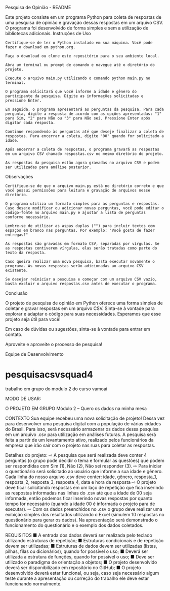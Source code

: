 Pesquisa de Opinião - README

Este projeto consiste em um programa Python para coleta de respostas de uma pesquisa de opinião e gravação dessas respostas em um arquivo CSV. O programa foi desenvolvido de forma simples e sem a utilização de bibliotecas adicionais.
Instruções de Uso

    Certifique-se de ter o Python instalado em sua máquina. Você pode fazer o download em python.org.

    Faça o download ou clone este repositório para o seu ambiente local.

    Abra um terminal ou prompt de comando e navegue até o diretório do projeto.

    Execute o arquivo main.py utilizando o comando python main.py no terminal.

    O programa solicitará que você informe a idade e gênero do participante da pesquisa. Digite as informações solicitadas e pressione Enter.

    Em seguida, o programa apresentará as perguntas da pesquisa. Para cada pergunta, digite a resposta de acordo com as opções apresentadas: "1" para Sim, "2" para Não ou "3" para Não sei. Pressione Enter após digitar cada resposta.

    Continue respondendo às perguntas até que deseje finalizar a coleta de respostas. Para encerrar a coleta, digite "00" quando for solicitado a idade.

    Após encerrar a coleta de respostas, o programa gravará as respostas em um arquivo CSV chamado respostas.csv no mesmo diretório do projeto.

    As respostas da pesquisa estão agora gravadas no arquivo CSV e podem ser utilizadas para análise posterior.

Observações

    Certifique-se de que o arquivo main.py está no diretório correto e que você possui permissões para leitura e gravação de arquivos nesse diretório.

    O programa utiliza um formato simples para as perguntas e respostas. Caso deseje modificar ou adicionar novas perguntas, você pode editar o código-fonte no arquivo main.py e ajustar a lista de perguntas conforme necessário.

    Lembre-se de utilizar as aspas duplas ("") para incluir textos com espaços em branco nas perguntas. Por exemplo: "Você gosta de fazer entregas?"

    As respostas são gravadas em formato CSV, separadas por vírgulas. Se as respostas contiverem vírgulas, elas serão tratadas como parte do texto da resposta.

    Caso queira realizar uma nova pesquisa, basta executar novamente o programa. As novas respostas serão adicionadas ao arquivo CSV existente.

    Se desejar reiniciar a pesquisa e começar com um arquivo CSV vazio, basta excluir o arquivo respostas.csv antes de executar o programa.

Conclusão

O projeto de pesquisa de opinião em Python oferece uma forma simples de coletar e gravar respostas em um arquivo CSV. Sinta-se à vontade para explorar e adaptar o código para suas necessidades. Esperamos que esse projeto seja útil para você!

Em caso de dúvidas ou sugestões, sinta-se à vontade para entrar em contato.

Aproveite e aproveite o processo de pesquisa!

Equipe de Desenvolvimento




# pesquisacsvsquad4
trabalho em grupo do modulo 2 do curso vamoai

MODO DE USAR:



O PROJETO
EM GRUPO
Módulo 2 – Quero os dados na minha mesa

CONTEXTO
Sua equipe recebeu uma nova solicitação de projeto! Dessa vez
para desenvolver uma pesquisa digital com a população de
várias cidades do Brasil.
Para isso, será necessário armazenar os dados dessa pesquisa em
um arquivo .csv para utilização em análises futuras.
A pesquisa será feita a partir de um levantamento ativo, realizado
pelos funcionários da empresa que irão sair com o projeto nas ruas
para coletar as respostas.

Detalhes do projeto:
⇨ A pesquisa que será realizada deve conter 4 perguntas (o grupo pode decidir o tema e formular as
questões) que podem ser respondidas com Sim (1), Não (2), Não sei responder (3).
⇨ Para iniciar o questionário será solicitado ao usuário que informe a sua idade e gênero. Cada
linha do nosso arquivo .csv deve conter: idade, gênero, resposta_1, resposta_2, resposta_3,
resposta_4, data e hora da resposta
⇨ O projeto deve ficar solicitando respostas em um laço de repetição que fica inserindo as
respostas informadas nas linhas do .csv até que a idade de 00 seja informada, então podemos
ficar inserindo novas respostas por quanto tempo for necessário (quando a idade 00 é informada
o projeto para de executar).
⇨ Com os dados preenchidos no .csv o grupo deve realizar uma exibição simples dos resultados
utilizando o Excel (simulem 10 respostas no questionário para gerar os dados). Na apresentação
será demonstrado o funcionamento do questionário e o exemplo dos dados coletados.

REQUISITOS
■ A entrada dos dados deverá ser realizada pelo teclado utilizando estruturas de repetição;
■ Estruturas condicionais e de repetição devem ser utilizadas;
■ Estruturas de dados devem ser utilizadas (listas, pilhas, filas ou dicionários), quando for
possível o uso;
■ Deverá ser utilizada a estrutura de funções, quando for possível o uso;
■ Deve ser utilizado o paradigma de orientação a objetos;
■ O projeto desenvolvido deverá ser disponibilizado em repositório no GitHub;
■ O projeto desenvolvido deverá estar funcional, ou seja, caso seja necessário algum teste
durante a apresentação ou correção do trabalho ele deve estar funcionando normalmente.
